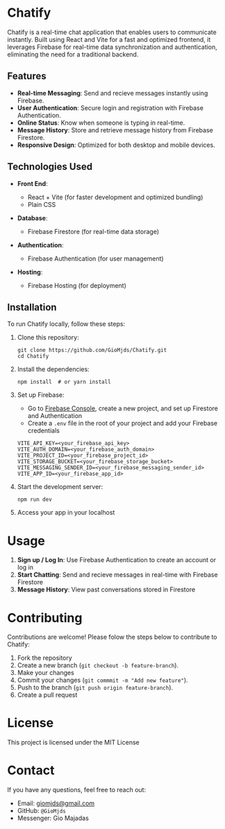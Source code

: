 # Chatify

Chatify is a real-time chat application that enables users to communicate instantly. Built using React and Vite for a fast and optimized frontend, it leverages Firebase for real-time data synchronization and authentication, eliminating the need for a traditional backend.

## Features

- **Real-time Messaging**: Send and recieve messages instantly using Firebase.
- **User Authentication**: Secure login and registration with Firebase Authentication.
- **Online Status**: Know when someone is typing in real-time.
- **Message History**: Store and retrieve message history from Firebase Firestore.
- **Responsive Design**: Optimized for both desktop and mobile devices.

## Technologies Used

- **Front End**:
    - React + Vite (for faster development and optimized bundling)
    - Plain CSS

- **Database**: 
    - Firebase Firestore (for real-time data storage)

- **Authentication**:
    - Firebase Authentication (for user management)

- **Hosting**:
    - Firebase Hosting (for deployment)

## Installation

To run Chatify locally, follow these steps:

1. Clone this repository:
   
    ```
    git clone https://github.com/GioMjds/Chatify.git
    cd Chatify
    ```

2. Install the dependencies:
    ```
    npm install  # or yarn install
    ```

3. Set up Firebase:
    - Go to [Firebase Console](https://console.firebase.google.com/), create a new project, and set up Firestore and Authentication
    - Create a `.env` file in the root of your project and add your Firebase credentials
   
    ```
    VITE_API_KEY=<your_firebase_api_key>
    VITE_AUTH_DOMAIN=<your_firebase_auth_domain>
    VITE_PROJECT_ID=<your_firebase_project_id>
    VITE_STORAGE_BUCKET=<your_firebase_storage_bucket>
    VITE_MESSAGING_SENDER_ID=<your_firebase_messaging_sender_id>
    VITE_APP_ID=<your_firebase_app_id>
    ```

4. Start the development server:
   
    ```
    npm run dev
    ```

5. Access your app in your localhost

# Usage

1. **Sign up / Log In**: Use Firebase Authentication to create an account or log in
2. **Start Chatting**: Send and recieve messages in real-time with Firebase Firestore
3. **Message History**: View past conversations stored in Firestore

# Contributing

Contributions are welcome! Please folow the steps below to contribute to Chatify:

1. Fork the repository
2. Create a new branch (`git checkout -b feature-branch`).
3. Make your changes
4. Commit your changes (`git commmit -m "Add new feature"`).
5. Push to the branch (`git push origin feature-branch`).
6. Create a pull request

# License

This project is licensed under the MIT License

# Contact

If you have any questions, feel free to reach out:

- Email: giomjds@gmail.com
- GitHub: `@GioMjds`
- Messenger: Gio Majadas
